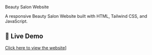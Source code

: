 Beauty Salon Website

A responsive Beauty Salon Website built with HTML, Tailwind CSS, and JavaScript.

## 🚀 Live Demo
[Click here to view the website](https://mdeepakreddy456.github.io/beauty---salon/)]
